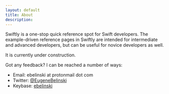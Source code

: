 ```yaml
---
layout: default
title: About
description: 
---
```


Swiftly is a one-stop quick reference spot for Swift developers. The example-driven reference pages in Swiftly are intended for intermediate and advanced developers, but can be useful for novice developers as well.

It is currently under construction.

Got any feedback? I can be reached a number of ways:

* Email: ebelinski at protonmail dot com
* Twitter: [@EugeneBelinski](https://twitter.com/EugeneBelinski)
* Keybase: [ebelinski](https://keybase.io/ebelinski)
